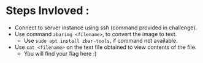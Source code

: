 # Steps Invloved :
  - Connect to server instance using ssh (command provided in challenge).
  - Use command ```zbarimg <filename>```, to convert the image to text.
    - Use ```sudo apt install zbar-tools```, if command not available.
  - Use ```cat <filename>``` on the text file obtained to view contents of the file.
    - You will find your flag here :)
